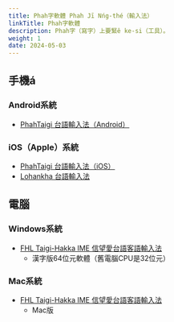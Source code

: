 ```yaml
---
title: Phah字軟體 Phah Jī Nńg-thé（輸入法）
linkTitle: Phah字軟體
description: Phah字（寫字）上要緊ê ke-si（工具）。
weight: 1
date: 2024-05-03
---
```


## 手機á

### Android系統

- [PhahTaigi 台語輸入法（Android）](http://bit.ly/PhahTaigi-Android)

### iOS（Apple）系統

- [PhahTaigi 台語輸入法（iOS）](http://bit.ly/PhahTaigi-iOS)
- [Lohankha 台語輸入法](https://lohankha.tw/)

## 電腦

### Windows系統

- [FHL Taigi-Hakka IME 信望愛台語客語輸入法](https://taigi.fhl.net/TaigiIME/)
  - 漢字版64位元軟體（舊電腦CPU是32位元）

### Mac系統

- [FHL Taigi-Hakka IME 信望愛台語客語輸入法](https://taigi.fhl.net/TaigiIME/)
  - Mac版
